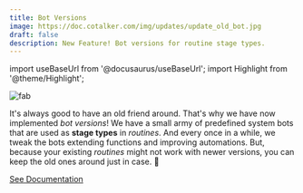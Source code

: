 ```yaml
---
title: Bot Versions
image: https://doc.cotalker.com/img/updates/update_old_bot.jpg
draft: false
description: New Feature! Bot versions for routine stage types.
---
```


import useBaseUrl from '@docusaurus/useBaseUrl'; 
import Highlight from '@theme/Highlight';


<div class="card-demo">
<div class="card">
<div class="card__header">

</div>
<div class="card__image">
<img alt="fab" class="img_card item shadow--tl" src={useBaseUrl('img/updates/update_old_bot.jpg')} />
<br/>
</div>
<div class="card__body">

It's always good to have an old friend around. That's why we have now implemented _bot versions_! We have a small army of predefined system bots that are used as **stage types** in _routines_. And every once in a while, we tweak the bots extending functions and improving automations. But, because your existing _routines_ might not work with newer versions, you can keep the old ones around just in case. 🤖

</div>
<div class="card__footer">

<a class ="button button--secondary button--block" href="/docs/documentation/automation/admin_routine#stage-type-versions">See Documentation</a>
<br/>

</div>
</div>
</div>
